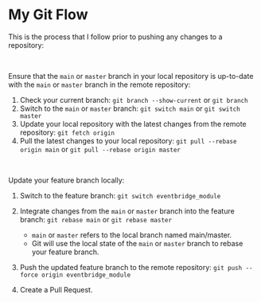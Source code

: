 # My Git Flow

This is the process that I follow prior to pushing any changes to a repository:

<br>

Ensure that the `main` or `master` branch in your local repository is up-to-date with the `main` or `master` branch in the remote repository:

1. Check your current branch: `git branch --show-current` or `git branch`
2. Switch to the `main` or `master` branch: `git switch main` or `git switch master`
3. Update your local repository with the latest changes from the remote repository: `git fetch origin`
4. Pull the latest changes to your local repository: `git pull --rebase origin main` or `git pull --rebase origin master`

<br>

Update your feature branch locally:

1. Switch to the feature branch: `git switch eventbridge_module`
2. Integrate changes from the `main` or `master` branch into the feature branch: `git rebase main` or `git rebase master`

   - `main` or `master` refers to the local branch named main/master.
   - Git will use the local state of the `main` or `master` branch to rebase your feature branch.

3. Push the updated feature branch to the remote repository: `git push --force origin eventbridge_module`
4. Create a Pull Request.
